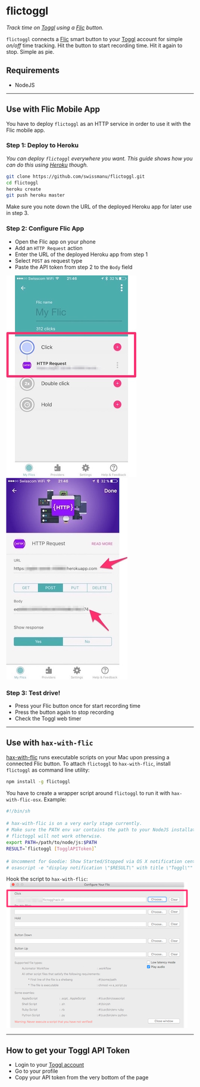# flictoggl
*Track time on [Toggl](https://www.toggl.com) using a [Flic](https://flic.io/) button.*

`flictoggl` connects a [Flic](https://flic.io/) smart button to your [Toggl](https://www.toggl.com) account for simple *on/off* time tracking. Hit the button to start recording time. Hit it again to stop. Simple as pie.

## Requirements
* NodeJS

---

## Use with Flic Mobile App
You have to deploy `flictoggl` as an HTTP service in order to use it with the Flic mobile app.

### Step 1: Deploy to Heroku
*You can deploy `flictoggl` everywhere you want. This guide shows how you can do this using [Heroku](https://heroku.com) though.*

```bash
git clone https://github.com/swissmanu/flictoggl.git
cd flictoggl
heroku create
git push heroku master
```

Make sure you note down the URL of the deployed Heroku app for later use in step 3.

### Step 2: Configure Flic App
* Open the Flic app on your phone
* Add an `HTTP Request` action
* Enter the URL of the deployed Heroku app from step 1
* Select `POST` as request type
* Paste the API token from step 2 to the `Body` field

![Button](screenshots/config-1.jpg)
![Action](screenshots/config-2.jpg)

### Step 3: Test drive!
* Press your Flic button once for start recording time
* Press the button again to stop recording
* Check the Toggl web timer

---

## Use with `hax-with-flic`
[hax-with-flic](https://github.com/50ButtonsEach/hax-with-flic-osx) runs executable scripts on your Mac upon pressing a connected Flic button.
To attach `flictoggl` to `hax-with-flic`, install `flictoggl` as command line utility:

```bash
npm install -g flictoggl
```

You have to create a wrapper script around `flictoggl` to run it with `hax-with-flic-osx`. Example:

```bash
#!/bin/sh

# hax-with-flic is on a very early stage currently.
# Make sure the PATH env var contains the path to your NodeJS installation.
# flictoggl will not work otherwise.
export PATH=/path/to/node/js:$PATH
RESULT=`flictoggl [TogglAPIToken]`

# Uncomment for Goodie: Show Started/Stopped via OS X notification center:
# osascript -e "display notification \"$RESULT\" with title \"Toggl\""
```

Hook the script to `hax-with-flic`:
![hax-with-flic](screenshots/config-3.png)

---

## How to get your Toggl API Token
* Login to your [Toggl account](https://www.toggl.com/app/profile)
* Go to your profile
* Copy your API token from the very bottom of the page
